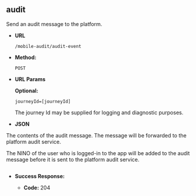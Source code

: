 audit
----
Send an audit message to the platform.
  
* **URL**

  `/mobile-audit/audit-event`

* **Method:**
  
  `POST`

*  **URL Params**

   **Optional:**
 
   `journeyId=[journeyId]`
   
   The journey Id may be supplied for logging and diagnostic purposes.
     
*  **JSON**

The contents of the audit message. The message will be forwarded to the platform audit service. 

The NINO of the user who is logged-in to the app will be added to the audit message before it is sent
to the platform audit service.

```json

```

* **Success Response:**

  * **Code:** 204 


